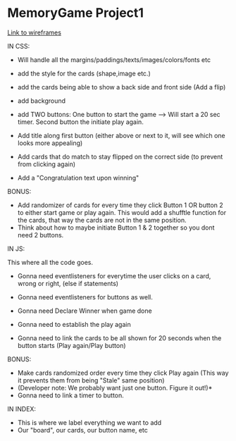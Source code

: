 # MemoryGame Project1
[Link to wireframes](https://whimsical.com/memory-game-3LmjFSi7nZwtcEvAQoJ3MC)


IN CSS:

* Will handle all the margins/paddings/texts/images/colors/fonts etc

* add the style for the cards (shape,image etc.)
* add the cards being able to show a back side and front side (Add a flip)
* add background
* add TWO buttons: One button to start the game --> Will start a 20 sec timer. Second button the initiate play again.
* Add title along first button (either above or next to it, will see which one looks more appealing)
* Add cards that do match to stay flipped on the correct side (to prevent from clicking again)
* Add a "Congratulation text upon winning" 


BONUS: 
* Add randomizer of cards for every time they click Button 1 OR button 2 to either start game or play again. This would add a shufftle function for the cards, that way the cards are not in the same position.
* Think about how to maybe initiate Button 1 & 2 together so you dont need 2 buttons.


IN JS:

This where all the code goes.

* Gonna need eventlisteners for everytime the user clicks on a card, wrong or right, (else if statements)
* Gonna need eventlisteners for buttons as well.
* Gonna need Declare Winner when game done
* Gonna need to establish the play again

* Gonna need to link the cards to be all shown for 20 seconds when the button starts (Play again/Play button)

BONUS: 
* Make cards randomized order every time they click Play again (This way it prevents them from being "Stale" same position)
* (Developer note: We probably want just one button. Figure it out!)*
* Gonna need to link a timer to button.


IN INDEX:

* This is where we label everything we want to add
* Our "board", our cards, our button name, etc 
